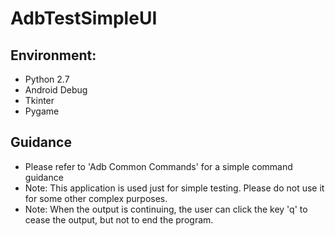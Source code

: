 # AdbTestSimpleUI
## Environment:
- Python 2.7
- Android Debug
- Tkinter
- Pygame
## Guidance
- Please refer to 'Adb Common Commands' for a simple command guidance
- Note: This application is used just for simple testing. Please do not use it for some other complex purposes.
- Note: When the output is continuing, the user can click the key 'q' to cease the output, but not to end the program.

